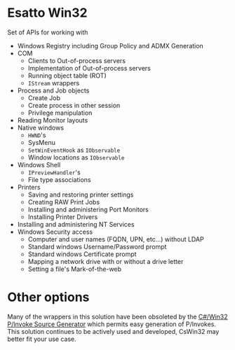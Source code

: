 # Esatto Win32

Set of APIs for working with

* Windows Registry including Group Policy and ADMX Generation
* COM 
  * Clients to Out-of-process servers
  * Implementation of Out-of-process servers
  * Running object table (ROT)
  * `IStream` wrappers
* Process and Job objects
  * Create Job
  * Create process in other session
  * Privilege manipulation
* Reading Monitor layouts
* Native windows
  * `HWND`'s
  * SysMenu
  * `SetWinEventHook` as `IObservable`
  * Window locations as `IObservable`
* Windows Shell
  * `IPreviewHandler`'s
  * File type associations
* Printers
  * Saving and restoring printer settings
  * Creating RAW Print Jobs
  * Installing and administering Port Monitors
  * Installing Printer Drivers
* Installing and administering NT Services
* Windows Security access
  * Computer and user names (FQDN, UPN, etc...) without LDAP
  * Standard windows Username/Password prompt
  * Standard windows Certificate prompt
  * Mapping a network drive with or without a drive letter
  * Setting a file's Mark-of-the-web

# Other options

Many of the wrappers in this solution have been obsoleted by the 
[C#/Win32 P/Invoke Source Generator](https://github.com/Microsoft/CsWin32) 
which permits easy generation of P/Invokes.  This solution continues to be
actively used and developed, CsWin32 may better fit your use case.
